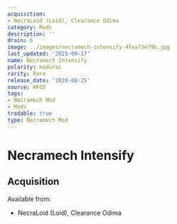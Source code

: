 ```yaml
---
acquisition:
- NecraLoid (Loid), Clearance Odima
category: Mods
description: ''
drain: 6
image: ../images/necramech-intensify-4fea73e79b.jpg
last_updated: '2025-09-17'
name: Necramech Intensify
polarity: madurai
rarity: Rare
release_date: '2020-08-25'
source: WFCD
tags:
- Necramech Mod
- Mods
tradable: true
type: Necramech Mod
---
```


# Necramech Intensify

## Acquisition

Available from:
- NecraLoid (Loid), Clearance Odima

